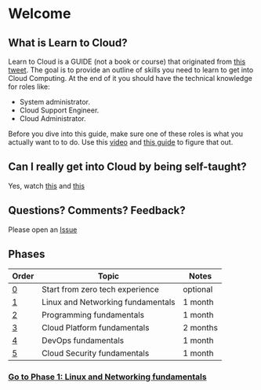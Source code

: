 # Welcome

## What is Learn to Cloud?

Learn to Cloud is a GUIDE (not a book or course) that originated from [this tweet](https://twitter.com/madebygps/status/1406258053427740672?lang=en). The goal is to provide an outline of skills you need to learn to get into Cloud Computing. At the end of it you should have the technical knowledge for roles like:

- System administrator.
- Cloud Support Engineer.
- Cloud Administrator.

Before you dive into this guide, make sure one of these roles is what you actually want to to do. Use this [video](https://youtu.be/nJVhcO9kR8w) and [this guide](http://openupthecloud.com/role) to figure that out.

## Can I really get into Cloud by being self-taught?

Yes, watch [this](https://youtu.be/kluKaLXJ2lg)
and [this](https://youtu.be/LZuWZ0SBYm8)

## Questions? Comments? Feedback?

Please open an [Issue](https://github.com/learntocloud/learn-to-cloud/issues)

## Phases

| Order | Topic                           | Notes |
|-------|---------------------------------|-------------------|
| [0](phase0/README.md)  | Start from zero tech experience  | optional
| [1](phase1/README.md)  | Linux and Networking fundamentals| 1 month
| [2](phase2/README.md)  | Programming fundamentals |     1 month     |
| [3](phase3/README.md)  | Cloud Platform fundamentals|  2 months         |
| [4](phase4/README.md)  | DevOps fundamentals         |      1 month    |
| [5](phase5/README.md)  | Cloud Security fundamentals|       1 month  |

### [Go to Phase 1: Linux and Networking fundamentals](phase1/README.md)
